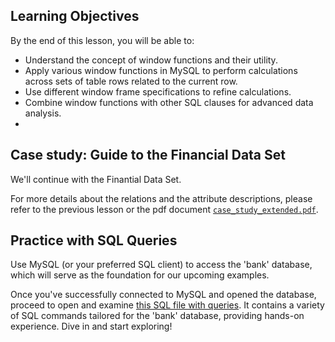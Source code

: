 <!-- # SQL Window Functions Hands On -->

## Learning Objectives

By the end of this lesson, you will be able to:

- Understand the concept of window functions and their utility.
- Apply various window functions in MySQL to perform calculations across sets of table rows related to the current row.
- Use different window frame specifications to refine calculations.
- Combine window functions with other SQL clauses for advanced data analysis.
- 
## Case study: Guide to the Financial Data Set

We'll continue with the Finantial Data Set.

For more details about the relations and the attribute descriptions, please refer to the previous lesson or the pdf document [`case_study_extended.pdf`](https://github.com/data-bootcamp-v4/lessons/blob/main/4_sql/files_for_lessons/case_study_extended.pdf).

## **Practice with SQL Queries**

Use MySQL (or your preferred SQL client) to access the 'bank' database, which will serve as the foundation for our upcoming examples.

Once you've successfully connected to MySQL and opened the database, proceed to open and examine [this SQL file with queries](https://github.com/data-bootcamp-v4/lessons/blob/main/4_sql/3.6_sql_window_functions.sql). It contains a variety of SQL commands tailored for the 'bank' database, providing hands-on experience. Dive in and start exploring!


